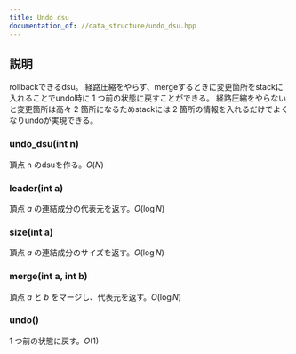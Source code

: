 ```yaml
---
title: Undo dsu
documentation_of: //data_structure/undo_dsu.hpp
---
```


## 説明

rollbackできるdsu。
経路圧縮をやらず、mergeするときに変更箇所をstackに入れることでundo時に $1$ つ前の状態に戻すことができる。
経路圧縮をやらないと変更箇所は高々 $2$ 箇所になるためstackには $2$ 箇所の情報を入れるだけでよくなりundoが実現できる。

### undo_dsu(int n)

頂点 n のdsuを作る。$O(N)$

### leader(int a)

頂点 $a$ の連結成分の代表元を返す。$O(\log N)$

### size(int a)

頂点 $a$ の連結成分のサイズを返す。$O(\log N)$

### merge(int a, int b)

頂点 $a$ と $b$ をマージし、代表元を返す。$O(\log N)$

### undo()

$1$ つ前の状態に戻す。$O(1)$